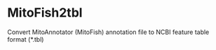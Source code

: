 # MitoFish2tbl
Convert MitoAnnotator (MitoFish) annotation file to NCBI feature table format (*.tbl)
